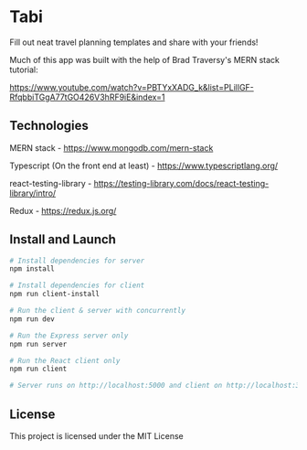 # Tabi

Fill out neat travel planning templates and share with your friends!

Much of this app was built with the help of Brad Traversy's MERN stack tutorial:

https://www.youtube.com/watch?v=PBTYxXADG_k&list=PLillGF-RfqbbiTGgA77tGO426V3hRF9iE&index=1

## Technologies

MERN stack - https://www.mongodb.com/mern-stack

Typescript (On the front end at least) - https://www.typescriptlang.org/

react-testing-library - https://testing-library.com/docs/react-testing-library/intro/

Redux - https://redux.js.org/

## Install and Launch

```bash
# Install dependencies for server
npm install

# Install dependencies for client
npm run client-install

# Run the client & server with concurrently
npm run dev

# Run the Express server only
npm run server

# Run the React client only
npm run client

# Server runs on http://localhost:5000 and client on http://localhost:3000
```

## License

This project is licensed under the MIT License
